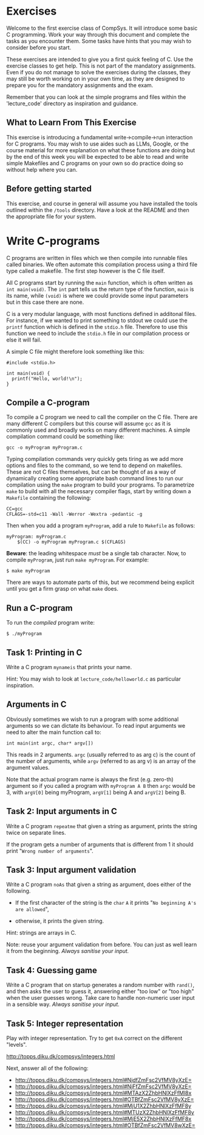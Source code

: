 # Exercises

Welcome to the first exercise class of CompSys. It will introduce some
basic C programming. Work your way through this document and complete
the tasks as you encounter them. Some tasks have hints that you may wish
to consider before you start.

These exercises are intended to give you a first quick feeling of
C. Use the exercise classes to get help.  This is not part of the
mandatory assignments.  Even if you do not manage to solve the
exercises during the classes, they may still be worth working on in
your own time, as they are designed to prepare you for the mandatory
assignments and the exam.

Remember that you can look at the simple programs and files within the 
'lecture_code' directory as inspiration and guidance.

## What to Learn From This Exercise
This exercise is introducing a fundamental write->compile->run interaction
for C programs. You may wish to use aides such as LLMs, Google, or the
course material for more explanation on what these functions are doing but
by the end of this week you will be expected to be able to read and write
simple Makefiles and C programs on your own so do practice doing so without
help where you can.

## Before getting started
This exercise, and course in general will assume you have installed the tools
outlined within the `/tools` directory. Have a look at the README and then the
appropriate file for your system. 

# Write C-programs
C programs are written in files which we then compile into runnable files
called binaries. We often automate this compilation process using a third
file type called a makefile. The first step however is the C file itself.

All C programs start by running the `main` function, which is often written
as `int main(void)`. The `int` part tells us the return type of the function, 
`main` is its name, while `(void)` is where we could provide some input 
parameters but in this case there are none.

C is a very modular language, with most functions defined in additonal files.
For instance, if we wanted to print something to stdout we could use the 
`printf` function which is defined in the `stdio.h` file. Therefore to use 
this function we need to include the `stdio.h` file in our compilation process
or else it will fail.

A simple C file might therefore look something like this:

```
#include <stdio.h>

int main(void) {
  printf("Hello, world!\n");
}
```

## Compile a C-program
To compile a C program we need to call the compiler on the C file. There are
many different C compilers but this course will assume `gcc` as it is commonly
used and broadly works on many different machines. A simple compilation command
could be something like:

```
gcc -o myProgram myProgram.c
```

Typing compilation commands very quickly gets tiring as we add more options 
and files to the command, so we tend to depend on makefiles. These are not C
files themselves, but can be thought of as a way of dynamically creating some 
appropriate bash command lines to run our compilation using the `make` program
to build your programs. To parametrize `make` to build with all the necessary 
compiler flags, start by writing down a `Makefile` containing the following:

```
CC=gcc
CFLAGS=-std=c11 -Wall -Werror -Wextra -pedantic -g
```

Then when you add a program `myProgram`, add a rule to `Makefile` as
follows:

```
myProgram: myProgram.c
	$(CC) -o myProgram myProgram.c $(CFLAGS)
```

**Beware**: the leading whitespace *must* be a single tab character.
Now, to compile `myProgram`, just run `make myProgram`. For example:

```
$ make myProgram
```

There are ways to automate parts of this, but we recommend being
explicit until you get a firm grasp on what `make` does.

## Run a C-program
To run the *compiled* program write: 
```
$ ./myProgram
```

## Task 1: Printing in C

Write a C program `mynameis` that prints your name. 

Hint: You may wish to look at `lecture_code/helloworld.c` as particular 
inspiration.

## Arguments in C
Obviously sometimes we wish to run a program with some additional arguments
so we can dictate its behaviour. To read input arguments we need to alter the
main function call to:

```
int main(int argc, char* argv[])
```

This reads in 2 arguments. `argc` (usually referred to as arg c) is the count 
of the number of arguments, while `argv` (referred to as arg v) is an array of
the argument values. 

Note that the actual program name is always the first (e.g. zero-th) argument
so if you called a program with `myProgram A B` then `argc` would be 3, with 
`argV[0]` being myProgram, `argV[1]` being A and `argV[2]` being B.

## Task 2: Input arguments in C

Write a C program `repeatme` that given a string as argument, prints
the string twice on separate lines.

If the program gets a number of arguments that is different from 1 it
should print "`Wrong number of arguments`".

## Task 3: Input argument validation

Write a C program `noAs` that given a string as argument, does either
of the following.

  * If the first character of the string is the `char` `A` it
    prints "`No beginning A's are allowed`",

  * otherwise, it prints the given string.

Hint: strings are arrays in C.

Note: reuse your argument validation from before. You can just as well
learn it from the beginning. _Always sanitise your input._

## Task 4: Guessing game

Write a C program that on startup generates a random number with
`rand()`, and then asks the user to guess it, answering either "too
low" or "too high" when the user guesses wrong.  Take care to handle
non-numeric user input in a sensible way.  _Always sanitise your
input._

## Task 5: Integer representation

Play with integer representation. Try to get `0xA` correct on the different "levels".

http://topps.diku.dk/compsys/integers.html

Next, answer all of the following:

* http://topps.diku.dk/compsys/integers.html#NjdfZmFsc2VfMV8yXzE=
* http://topps.diku.dk/compsys/integers.html#NjFfZmFsc2VfMV8yXzE=
* http://topps.diku.dk/compsys/integers.html#MTAzX2ZhbHNlXzFfMl8x
* http://topps.diku.dk/compsys/integers.html#OTBfZmFsc2VfMV8yXzE=
* http://topps.diku.dk/compsys/integers.html#MjU1X2ZhbHNlXzFfMF8y
* http://topps.diku.dk/compsys/integers.html#MTUzX2ZhbHNlXzFfMF8y
* http://topps.diku.dk/compsys/integers.html#MjE5X2ZhbHNlXzFfMF8x
* http://topps.diku.dk/compsys/integers.html#OTBfZmFsc2VfMV8wXzE=
